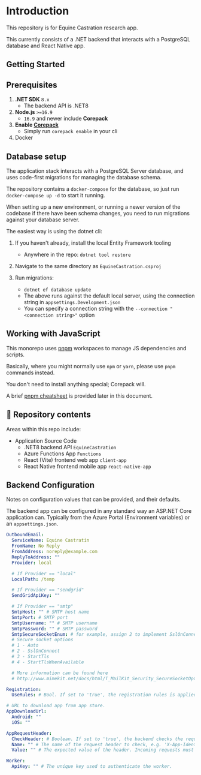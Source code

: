 # Introduction

This repository is for Equine Castration research app.

This currently consists of a .NET backend that interacts with a PostgreSQL database and React Native app.

## Getting Started

## Prerequisites

1. **.NET SDK** `8.x`
   - The backend API is .NET8
1. **Node.js** `>=16.9`
   - `16.9` and newer include **Corepack**
1. **Enable [Corepack](https://nodejs.org/api/corepack.html)**
   - Simply run `corepack enable` in your cli
1. Docker

## Database setup

The application stack interacts with a PostgreSQL Server database, and uses code-first migrations for managing the database schema.

The repository contains a `docker-compose` for the database, so just run `docker-compose up -d` to start it running.

When setting up a new environment, or running a newer version of the codebase if there have been schema changes, you need to run migrations against your database server.

The easiest way is using the dotnet cli:

1. If you haven't already, install the local Entity Framework tooling

   - Anywhere in the repo: `dotnet tool restore`

1. Navigate to the same directory as `EquineCastration.csproj`
1. Run migrations:

   - `dotnet ef database update`
   - The above runs against the default local server, using the connection string in `appsettings.Development.json`
   - You can specify a connection string with the `--connection "<connection string>"` option

## Working with JavaScript

This monorepo uses [pnpm](https://pnpm.io) workspaces to manage JS dependencies and scripts.

Basically, where you might normally use `npm` or `yarn`, please use `pnpm` commands instead.

You don't need to install anything special; Corepack will.

A brief [pnpm cheatsheet](#-pnpm-cheatsheet) is provided later in this document.

## 📁 Repository contents

Areas within this repo include:

- Application Source Code
  - .NET8 backend API `EquineCastration`
  - Azure Functions App `Functions`
  - React (Vite) frontend web app `client-app`
  - React Native frontend mobile app `react-native-app`

## Backend Configuration

Notes on configuration values that can be provided, and their defaults.

The backend app can be configured in any standard way an ASP.NET Core application can. Typically from the Azure Portal (Environment variables) or an `appsettings.json`.

```yaml
OutboundEmail:
  ServiceName: Equine Castratin
  FromName: No Reply
  FromAddress: noreply@example.com
  ReplyToAddress: ""
  Provider: local

  # If Provider == "local"
  LocalPath: /temp

  # If Provider == "sendgrid"
  SendGridApiKey: ""

  # If Provider == "smtp"
  SmtpHost: "" # SMTP host name
  SmtpPort: # SMTP port
  SmtpUsername: "" # SMTP username
  SmtpPassword: "" # SMTP password
  SmtpSecureSocketEnum: # for example, assign 2 to implement SslOnConnect
  # Secure socket options
  # 1 - Auto
  # 2 - SslOnConnect
  # 3 - StartTls
  # 4 - StartTlsWhenAvailable

  # More information can be found here
  # http://www.mimekit.net/docs/html/T_MailKit_Security_SecureSocketOptions.htm

Registration:
  UseRules: # Bool. If set to 'true', the registration rules is applied.

# URL to download app from app store.
AppDownloadUrl:
  Android: ""
  iOS: ""

AppRequestHeader:
  CheckHeader: # Boolean. If set to 'true', the backend checks the request header for a specific app identifier during API calls that originate from a different host. This is to restrict API calls to either the mobile app or the same host where the backend is deployed.
  Name: "" # The name of the request header to check, e.g. 'X-App-Identifier'.
  Value: "" # The expected value of the header. Incoming requests must have this value in the specified header to be accepted.

Worker:
  ApiKey: "" # The unique key used to authenticate the worker.
```
